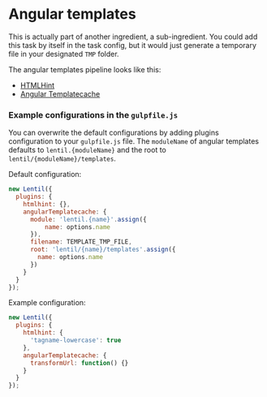 # Angular templates

This is actually part of another ingredient, a sub-ingredient. You could add this task by itself in the task config, but it would just generate a temporary file in your designated `TMP` folder.

The angular templates pipeline looks like this:

- [HTMLHint](https://www.npmjs.com/package/gulp-htmlhint)
- [Angular Templatecache](https://www.npmjs.com/package/gulp-angular-templatecache)

### Example configurations in the `gulpfile.js`

You can overwrite the default configurations by adding plugins configuration to your `gulpfile.js` file. The `moduleName` of angular templates defaults to `lentil.{moduleName}` and the root to `lentil/{moduleName}/templates`.

Default configuration:
```js
new Lentil({
  plugins: {
    htmlhint: {},
    angularTemplatecache: {
      module: 'lentil.{name}'.assign({
          name: options.name
      }),
      filename: TEMPLATE_TMP_FILE,
      root: 'lentil/{name}/templates'.assign({
        name: options.name
      })
    }
  }
});
```

Example configuration:
```js
new Lentil({
  plugins: {
    htmlhint: {
      'tagname-lowercase': true
    },
    angularTemplatecache: {
      transformUrl: function() {}
    }
  }
});
```
